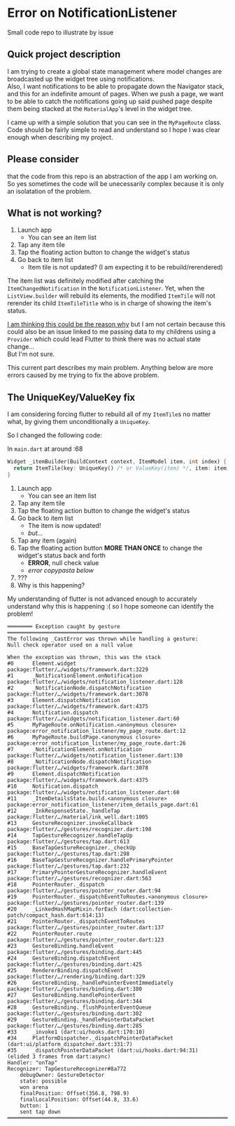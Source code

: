# Error on NotificationListener

Small code repo to illustrate by issue

## Quick project description

I am trying to create a global state management where model changes are broadcasted up
the widget tree using notifications.  
Also, I want notifications to be able to propagate down the Navigator stack, and this for an indefinite amount of pages. When we push a page, we want to be able to catch the notifications going up said pushed page despite them being stacked at the `MaterialApp`'s level in the widget tree.  

I came up with a simple solution that you can see in the `MyPageRoute` class.  
Code should be fairly simple to read and understand so I hope I was clear enough when
describing my project.

## Please consider

that the code from this repo is an abstraction of the app I am working on.  
So yes sometimes the code will be unecessarily complex because it is only an isolatation of the problem.

## What is not working?

1) Launch app
    - You can see an item list
2) Tap any item tile
3) Tap the floating action button to change the widget's status
4) Go back to item list
    - Item tile is not updated? (I am expecting it to be rebuild/rerendered)

The item list was definitely modified after catching the `ItemChangedNotification` in the `NotificationListener`.
Yet, when the `ListView.builder` will rebuild its elements, the modified `ItemTile` will not rerender its child `ItemTileTitle` who is in charge of showing the item's status.

[I am thinking this could be the reason why](https://jelenaaa.medium.com/how-to-force-widget-to-redraw-in-flutter-2eec703bc024)
but I am not certain because this could also be an issue linked to me passing data to my childrens using a `Provider` which could lead Flutter to think there was no actual state change...  
But I'm not sure.

This current part describes my main problem. Anything below are more errors caused by me trying to fix the above problem.

## The UniqueKey/ValueKey fix

I am considering forcing flutter to rebuild all of my `ItemTile`s no matter what, by
giving them unconditionally a `UniqueKey`.  

So I changed the following code:

In `main.dart` at around :68
```dart
Widget _itemBuilder(BuildContext context, ItemModel item, int index) {
  return ItemTile(key: UniqueKey() /* or ValueKey(item) */, item: item);
}
```

1) Launch app
    - You can see an item list
2) Tap any item tile
3) Tap the floating action button to change the widget's status
4) Go back to item list
    - The item is now updated!
    - *but...*
5) Tap any item (again)
6) Tap the floating action button **MORE THAN ONCE** to change the widget's status back and forth
    - **ERROR**, null check value
    - *error copypasta below*
7) ???
8) Why is this happening?

My understanding of flutter is not advanced enough to accurately understand why this is happening :( so I hope someone can identify the problem! 

```
════════ Exception caught by gesture ═══════════════════════════════════════════
The following _CastError was thrown while handling a gesture:
Null check operator used on a null value

When the exception was thrown, this was the stack
#0      Element.widget
package:flutter/…/widgets/framework.dart:3229
#1      _NotificationElement.onNotification
package:flutter/…/widgets/notification_listener.dart:128
#2      _NotificationNode.dispatchNotification
package:flutter/…/widgets/framework.dart:3078
#3      Element.dispatchNotification
package:flutter/…/widgets/framework.dart:4375
#4      Notification.dispatch
package:flutter/…/widgets/notification_listener.dart:60
#5      MyPageRoute.onNotification.<anonymous closure>
package:error_notification_listener/my_page_route.dart:12
#6      MyPageRoute.buildPage.<anonymous closure>
package:error_notification_listener/my_page_route.dart:26
#7      _NotificationElement.onNotification
package:flutter/…/widgets/notification_listener.dart:130
#8      _NotificationNode.dispatchNotification
package:flutter/…/widgets/framework.dart:3078
#9      Element.dispatchNotification
package:flutter/…/widgets/framework.dart:4375
#10     Notification.dispatch
package:flutter/…/widgets/notification_listener.dart:60
#11     _ItemDetailsState.build.<anonymous closure>
package:error_notification_listener/item_details_page.dart:61
#12     _InkResponseState._handleTap
package:flutter/…/material/ink_well.dart:1005
#13     GestureRecognizer.invokeCallback
package:flutter/…/gestures/recognizer.dart:198
#14     TapGestureRecognizer.handleTapUp
package:flutter/…/gestures/tap.dart:613
#15     BaseTapGestureRecognizer._checkUp
package:flutter/…/gestures/tap.dart:298
#16     BaseTapGestureRecognizer.handlePrimaryPointer
package:flutter/…/gestures/tap.dart:232
#17     PrimaryPointerGestureRecognizer.handleEvent
package:flutter/…/gestures/recognizer.dart:563
#18     PointerRouter._dispatch
package:flutter/…/gestures/pointer_router.dart:94
#19     PointerRouter._dispatchEventToRoutes.<anonymous closure>
package:flutter/…/gestures/pointer_router.dart:139
#20     _LinkedHashMapMixin.forEach (dart:collection-patch/compact_hash.dart:614:13)
#21     PointerRouter._dispatchEventToRoutes
package:flutter/…/gestures/pointer_router.dart:137
#22     PointerRouter.route
package:flutter/…/gestures/pointer_router.dart:123
#23     GestureBinding.handleEvent
package:flutter/…/gestures/binding.dart:445
#24     GestureBinding.dispatchEvent
package:flutter/…/gestures/binding.dart:425
#25     RendererBinding.dispatchEvent
package:flutter/…/rendering/binding.dart:329
#26     GestureBinding._handlePointerEventImmediately
package:flutter/…/gestures/binding.dart:380
#27     GestureBinding.handlePointerEvent
package:flutter/…/gestures/binding.dart:344
#28     GestureBinding._flushPointerEventQueue
package:flutter/…/gestures/binding.dart:302
#29     GestureBinding._handlePointerDataPacket
package:flutter/…/gestures/binding.dart:285
#33     _invoke1 (dart:ui/hooks.dart:170:10)
#34     PlatformDispatcher._dispatchPointerDataPacket (dart:ui/platform_dispatcher.dart:331:7)
#35     _dispatchPointerDataPacket (dart:ui/hooks.dart:94:31)
(elided 3 frames from dart:async)
Handler: "onTap"
Recognizer: TapGestureRecognizer#8a772
    debugOwner: GestureDetector
    state: possible
    won arena
    finalPosition: Offset(356.8, 798.9)
    finalLocalPosition: Offset(44.8, 33.6)
    button: 1
    sent tap down
════════════════════════════════════════════════════════════════════════════════
```
